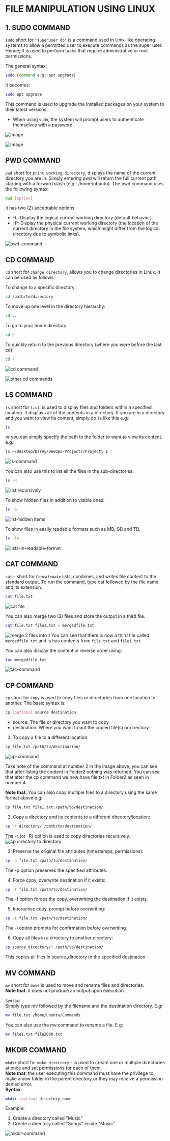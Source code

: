 # FILE MANIPULATION USING LINUX

## 1. SUDO COMMAND

`sudo` short for `"superuser do"` is a command used in Unix-like operating systems to allow a permitted user to execute commands as the super user. Hence; It is used to perform tasks that require administrative or root permissions.

The general syntax:

```Bash
sudo (command e.g: apt upgrade)
```

It becomes:

```Bash
sudo apt upgrade
```

This command is used to upgrade the installed packages on your system to their latest versions.

- When using `sudo`, the system will prompt users to authenticate themselves with a password.  

![image](images/image-requesting-user-for-password.png)

![image](images/upgrade-done-using-sudo.png)
## PWD COMMAND
`pwd` short for `print working directory`, displays the name of the current directory you are in. Simply entering pwd will return the full current path starting with a forward slash (e.g.: /home/ubuntu).
The pwd command uses the following syntax:
```Bash
pwd [option]
```
It has two (2) acceptable options:
- -L: Display the logical current working directory (default behavior).
- -P: Display the physical current working directory (the location of the current directory in the file system, which might differ from the logical directory due to symbolic links).

![pwd-command](images/pwd-command.png)

## CD COMMAND
`cd` short for `change directory`, allows you to change directories in Linux. It can be used as follows: 

To change to a specific directory:
```Bash
cd /path/to/directory
```
To move up one level in the directory hierarchy:
```Bash
cd ..
```
To go to your home directory:
```Bash
cd ~
```
To quickly return to the previous directory (where you were before the last cd):
```Bash
cd -
```
![cd command](images/cd-command.png)

![other cd commands](images/other-cd-commands.png)

## LS COMMAND
`ls` short for `list`, is used to display files and folders within a specified location. It displays all of the contents in a directory.
If you are in a directory and you want to view its content, simply do `ls` like this e.g::
```Bash
ls 
```
or you can simply specify the path to the folder to want to view its content.
e.g.:
```Bash
ls ~/Desktop/Darey/DevOps-Projects/Project\ 1
```
![ls-command](images/ls-command.png)

You can also use this to list all the files in the sub-directories:
```Bash
ls -R
```
![list recursively](images/list-recursively.png)

To show hidden files in addition to visible ones:
```Bash
ls -a
```
![list-hidden items](images/list-hidden-items.png)

To show files in easily readable formats such as MB, GB and TB.
```Bash
ls -lh
```
![lists-in-readable-format](images/list-in-readable-format.png)

## CAT COMMAND
`cat`:- short for `Concatenate` lists, combines, and writes file content to the standard output. To run the command, type cat followed by the file name and its extension. 

```Bash
cat file.txt
```
![cat file](images/cat-command.png)

You can also merge two (2) files and store the output in a third file.

```Bash
cat file.txt file1.txt > mergedfile.txt
```

![merge 2 files into 1](images/merge-files-with-cat.png)
You can see that there is now a third file called `mergedfile.txt` and is has contents from `file.txt` and `file1.txt`.

You can also display the content in reverse order using:
```Bash
tac mergedfile.txt
```
![tac-command](images/tac-command.png)

## CP COMMAND

`cp` short for `copy` is used to copy files or directories from one location to another.
The basic syntax is:
```Bash
cp [options] source destination
```
* source: The file or directory you want to copy
* destination: Where you want to put the copied file(s) or directory.


1.  To copy a file to a different location:
```Bash
cp file.txt /path/to/destination/
```
![cp-command](images/cp-command.png)

Take note of the command at number 2 in the image above, you can see that after listing the content in Folder2 nothing was returned. You can see that after the cp command we now have file.txt in Folder2 as seen in number 4.

**Note that:** You can also copy multiple files to a directory using the same format above e.g:

```Bash
cp file.txt file1.txt /path/to/destination/
```


2. Copy a directory and its contents to a different directory/location:
```Bash
cp -r directory/ /path/to/destination/
```
The -r (or -R) option is used to copy directories recursively.
![cp directory to directory](images/cp-directory-to-directory.png)

3. Preserve the original file attributes (timestamps, permissions):
```Bash
cp -p file.txt /path/to/destination/
```
The -p option preserves the specified attributes.

4. Force copy, overwrite destination if it exists:
```Bash
cp -f file.txt /path/to/destination/
```
The -f option forces the copy, overwriting the destination if it exists.

5. Interactive copy, prompt before overwriting:
```Bash
cp -i file.txt /path/to/destination/
```
The -i option prompts for confirmation before overwriting.

6. Copy all files in a directory to another directory:
```Bash
cp source_directory/* /path/to/destination/
```
This copies all files in source_directory to the specified destination.

## MV COMMAND
`mv` short for `move` is used to move and rename files and directories.   
**Note that**: it does not produce an output upon execution. 

`Syntax`:  
Simply type mv followed by the filename and the destination directory. E.g:

```Bash
mv file.txt /home/ubuntu/Commands
```

You can also use the mv command to rename a file. E.g:
```Bash
mv file1.txt file2000.txt
```

## MKDIR COMMAND
`mkdir` short for `make directory` - is used to create one or multiple directories at once and set permissions for each of them.  
**Note that**: the user executing this command must have the privilege to make a new folder in the parent directory or they may receive a permission denied error.   
**Syntax**: 
```Bash
mkdir [option] directory_name
```
Example:
1. Create a directory called "Music"
2. Create a directory called "Songs" inside "Music"

![mkdir-command](images/mkdir-command.png)











